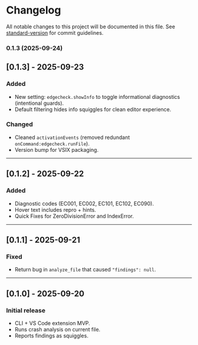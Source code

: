 # Changelog

All notable changes to this project will be documented in this file. See [standard-version](https://github.com/conventional-changelog/standard-version) for commit guidelines.

### 0.1.3 (2025-09-24)

## [0.1.3] - 2025-09-23
### Added
- New setting: `edgecheck.showInfo` to toggle informational diagnostics (intentional guards).
- Default filtering hides info squiggles for clean editor experience.

### Changed
- Cleaned `activationEvents` (removed redundant `onCommand:edgecheck.runFile`).
- Version bump for VSIX packaging.

---

## [0.1.2] - 2025-09-22
### Added
- Diagnostic codes (EC001, EC002, EC101, EC102, EC090).
- Hover text includes repro + hints.
- Quick Fixes for ZeroDivisionError and IndexError.

---

## [0.1.1] - 2025-09-21
### Fixed
- Return bug in `analyze_file` that caused `"findings": null`.

---

## [0.1.0] - 2025-09-20
### Initial release
- CLI + VS Code extension MVP.
- Runs crash analysis on current file.
- Reports findings as squiggles.

